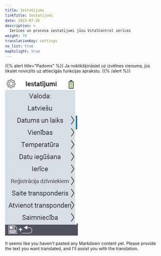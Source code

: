 ```yaml
---
title: Iestatījumi
linkTitle: Iestatījumi
date: 2023-07-26
description: >
  Ierīces un procesa iestatījumi jūsu VitalControl ierīcei
weight: 70
translationKey: settings
no_list: true
maphilight: true
---
```

{{% alert title="Padoms" %}}
Ja noklikšķināsiet uz izvēlnes vienuma, jūs tiksiet novirzīts uz attiecīgās funkcijas aprakstu.
{{% /alert %}}

<img src="images/menu.png" alt="VitalControl Iestatījumi" title="Iestatījumi" usemap="#workmap" class="maphilight" />

<map name="workmap">
  <area shape="rect" coords="2,40,230,120" alt="Valoda" title="Iestatiet un pastāvīgi saglabājiet lietotāja saskarnes valodu savā VitalControl ierīcē&#10;Peles klikšķis: atvērt dokumentāciju" href="/en/docs/settings/language/">
  <area shape="rect" coords="2,120,230,160" alt="Datums un Laiks" title="Šeit jūs iestatāt datumu un laiku&#10;Peles klikšķis: atvērt dokumentāciju" href="/en/docs/settings/datetime/">
  <area shape="rect" coords="2,160,230,200" alt="Vienības" title="Šeit jūs izvēlaties temperatūras un masas vienības&#10;Peles klikšķis: atvērt dokumentāciju" href="/en/docs/settings/units/">
  <area shape="rect" coords="2,200,230,240" alt="Temperatūra" title="Iestatiet temperatūras iestatījumus savas VitalControl ierīces lietošanai&#10;Peles klikšķis: atvērt dokumentāciju" href="/en/docs/settings/temperature/">
   <area shape="rect" coords="2,240,230,280" alt="Datu iegūšana" title="Šeit jūs saglabājat atbilstošu informāciju par dzīvnieku datu vākšanu&#10;Peles klikšķis: atvērt dokumentāciju" href="/en/docs/settings/data-acquisition/">
   <area shape="rect" coords="2,280,230,320" alt="Ierīce" title="Šeit jūs varat pielāgot dažādus ierīces iestatījumus&#10;Mausklick: zur Dokumentation" href="/en/docs/settings/device/">
   <area shape="rect" coords="2,320,230,360" alt="Dzīvnieku reģistrācija" title="Šeit jūs varat pielāgot vairākus rūpnīcā iestatītus standartus attiecībā uz jaunu dzīvnieku reģistrāciju atbilstoši jūsu saimniecības prasībām.&#10;Peles klikšķis: atvērt dokumentāciju" href="/en/docs/settings/animal-registration/">
   <area shape="rect" coords="2,360,230,400" alt="Transpondera saistīšana" title="Iestatiet transpondera piešķiršanu savā VitalControl ierīcē&#10;Peles klikšķis: atvērt dokumentāciju" href="/en/docs/settings/transponder-linkage/">
   <area shape="rect" coords="2,400,230,439" alt="Transpondera atsaistīšana" title="Norādiet, kā tiks piešķirts dzīvnieka ID pēc transpondera atvienošanas&#10;Peles klikšķis: atvērt dokumentāciju" href="/en/docs/settings/transponder-linkage/">
   <area shape="rect" coords="2,440,230,480" alt="Saimniecība" title="Pastāvīgi saglabājiet savu oficiālo divpadsmit ciparu nacionālo saimniecības ID uz VitalControl ierīces&#10;Peles klikšķis: atvērt dokumentāciju" href="/en/docs/settings/farm-number/">
   <area shape="rect" coords="2,482,123,519" alt="Atpakaļ" title="Atgriezties vienu līmeni atpakaļ" href="/en/docs/menu/mainmenu/">
</map>

It seems like you haven't pasted any Markdown content yet. Please provide the text you want translated, and I'll assist you with the translation.
